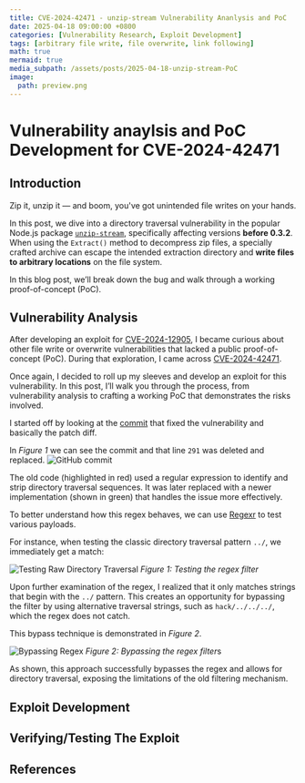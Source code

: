 ```yaml
---
title: CVE-2024-42471 - unzip-stream Vulnerability Ananlysis and PoC
date: 2025-04-18 09:00:00 +0800
categories: [Vulnerability Research, Exploit Development]
tags: [arbitrary file write, file overwrite, link following]
math: true
mermaid: true
media_subpath: /assets/posts/2025-04-18-unzip-stream-PoC
image:
  path: preview.png
---
```


# Vulnerability anaylsis and PoC Development for CVE-2024-42471

## Introduction
Zip it, unzip it — and boom, you've got unintended file writes on your hands.

In this post, we dive into a directory traversal vulnerability in the popular Node.js package [`unzip-stream`](https://www.npmjs.com/package/unzip-stream), specifically affecting versions **before 0.3.2**. When using the `Extract()` method to decompress zip files, a specially crafted archive can escape the intended extraction directory and **write files to arbitrary locations** on the file system.

In this blog post, we’ll break down the bug and walk through a working proof-of-concept (PoC).

## Vulnerability Analysis
After developing an exploit for [CVE-2024-12905](https://github.com/advisories/GHSA-pq67-2wwv-3xjx), I became curious about other file write or overwrite vulnerabilities that lacked a public proof-of-concept (PoC). During that exploration, I came across [CVE-2024-42471](https://github.com/advisories/GHSA-6jrj-vc65-c983).

Once again, I decided to roll up my sleeves and develop an exploit for this vulnerability. In this post, I’ll walk you through the process, from vulnerability analysis to crafting a working PoC that demonstrates the risks involved.

I started off by looking at the [commit](https://github.com/mhr3/unzip-stream/commit/ab67989719abb4dcc774d02de266151905b8d45a) that fixed the vulnerability and basically the patch diff.

In *Figure 1* we can see the commit and that line `291` was deleted and replaced. 
![GitHub commit](github_patch_diff.png)

The old code (highlighted in red) used a regular expression to identify and strip directory traversal sequences. It was later replaced with a newer implementation (shown in green) that handles the issue more effectively.

To better understand how this regex behaves, we can use [Regexr](https://regexr.com/) to test various payloads.

For instance, when testing the classic directory traversal pattern `../`, we immediately get a match:

![Testing Raw Directory Traversal](testing_with_regexr.png)
*Figure 1: Testing the regex filter*

Upon further examination of the regex, I realized that it only matches strings that begin with the `../` pattern. This creates an opportunity for bypassing the filter by using alternative traversal strings, such as `hack/../../../`, which the regex does not catch.

This bypass technique is demonstrated in *Figure 2*.

![Bypassing Regex](bypassing_regex_on_regexr.png)
*Figure 2: Bypassing the regex filter*s

As shown, this approach successfully bypasses the regex and allows for directory traversal, exposing the limitations of the old filtering mechanism.


## Exploit Development


## Verifying/Testing The Exploit


## References